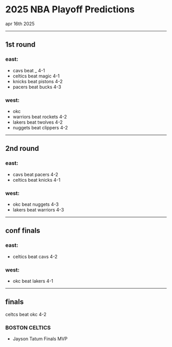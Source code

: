 # 2025 NBA Playoff Predictions

apr 16th 2025

---
## 1st round

### east:

- cavs beat _ 4-1
- celtics beat magic 4-1
- knicks beat pistons 4-2
- pacers beat bucks 4-3

### west:

- okc
- warriors beat rockets 4-2
- lakers beat twolves 4-2
- nuggets beat clippers 4-2

---
## 2nd round

### east:

- cavs beat pacers 4-2
- celtics beat knicks 4-1

### west:

- okc beat nuggets 4-3
- lakers beat warriors 4-3

---
## conf finals

### east:

- celtics beat cavs 4-2

### west:

- okc beat lakers 4-1

---
## finals

celtcs beat okc 4-2

### BOSTON CELTICS
- Jayson Tatum Finals MVP


